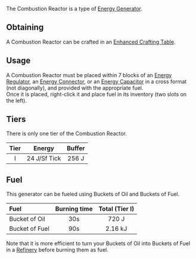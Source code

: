 The Combustion Reactor is a type of [Energy Generator](https://github.com/Slimefun/Slimefun4/wiki/Electric-Machines#energy-generation).

## Obtaining
A Combustion Reactor can be crafted in an [Enhanced Crafting Table](https://github.com/Slimefun/Slimefun4/wiki/Enhanced-Crafting-Table).

## Usage
A Combustion Reactor must be placed within 7 blocks of an [Energy Regulator](https://github.com/Slimefun/Slimefun4/wiki/Energy-Regulator), an [Energy Connector](https://github.com/Slimefun/Slimefun4/wiki/Energy-Connector), or an [Energy Capacitor](https://github.com/Slimefun/Slimefun4/wiki/Energy-Capacitors) in a cross format (not diagonally), and provided with the appropriate fuel.<br>
Once it is placed, right-click it and place fuel in its inventory (two slots on the left).

## Tiers
There is only one tier of the Combustion Reactor.

| Tier | Energy | Buffer |
| :--: | :----: | :----: |
| I    | 24 J/Sf Tick | 256 J  |

## Fuel
This generator can be fueled using Buckets of Oil and Buckets of Fuel.

| Fuel           | Burning time | Total (Tier I) |
| :------------- | :----------: | :------------: |
| Bucket of Oil  | 30s          | 720 J          |
| Bucket of Fuel | 90s          | 2.16 kJ        |

Note that it is more efficient to turn your Buckets of Oil into Buckets of Fuel in a [Refinery](https://github.com/Slimefun/Slimefun4/wiki/Refinery) before burning them as fuel.
